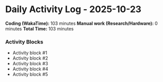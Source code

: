 # Daily Activity Log - 2025-10-23

**Coding (WakaTime):** 103 minutes
**Manual work (Research/Hardware):** 0 minutes
**Total Time:** 103 minutes

### Activity Blocks
- Activity block #1
- Activity block #2
- Activity block #3
- Activity block #4
- Activity block #5
